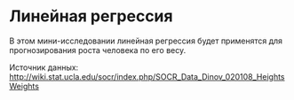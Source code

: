 # Линейная регрессия
В этом мини-исследовании линейная регрессия будет применятся для прогнозирования роста человека по его весу. 

Источник данных: http://wiki.stat.ucla.edu/socr/index.php/SOCR_Data_Dinov_020108_HeightsWeights
 
